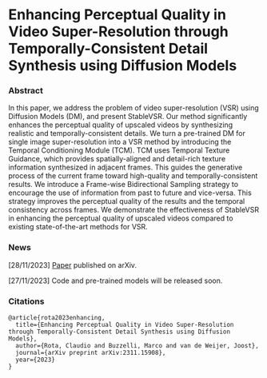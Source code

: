 # Enhancing Perceptual Quality in Video Super-Resolution through Temporally-Consistent Detail Synthesis using Diffusion Models

### Abstract
In this paper, we address the problem of video super-resolution (VSR) using Diffusion Models (DM), and present StableVSR. Our method significantly enhances the perceptual quality of upscaled videos by synthesizing realistic and temporally-consistent details. We turn a pre-trained DM for single image super-resolution into a VSR method by introducing the Temporal Conditioning Module (TCM). TCM uses Temporal Texture Guidance, which provides spatially-aligned and detail-rich texture information synthesized in adjacent frames. This guides the generative process of the current frame toward high-quality and temporally-consistent results.
We introduce a Frame-wise Bidirectional Sampling strategy to encourage the use of information from past to future and vice-versa. This strategy improves the perceptual quality of the results and the temporal consistency across frames. We demonstrate the effectiveness of StableVSR in enhancing the perceptual quality of upscaled videos compared to existing state-of-the-art methods for VSR.

### News
[28/11/2023] [Paper](https://arxiv.org/abs/2311.15908) published on arXiv.

[27/11/2023] Code and pre-trained models will be released soon.

### Citations
```
@article{rota2023enhancing,
  title={Enhancing Perceptual Quality in Video Super-Resolution through Temporally-Consistent Detail Synthesis using Diffusion Models},
  author={Rota, Claudio and Buzzelli, Marco and van de Weijer, Joost},
  journal={arXiv preprint arXiv:2311.15908},
  year={2023}
}
```

